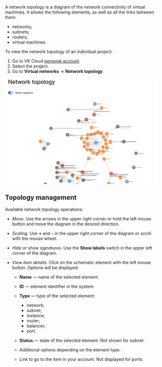 A network topology is a diagram of the network connectivity of virtual machines. It shows the following elements, as well as all the links between them:

- networks;
- subnets;
- routers;
- virtual machines.

To view the network topology of an individual project:

1. Go to VK Cloud [personal account](https://mcs.mail.ru/app/en).
1. Select the project.
1. Go to **Virtual networks** → **Network topology**.

![](./assets/view-topology.png)

## Topology management

Available network topology operations:

- *Move*. Use the arrows in the upper right corner or hold the left mouse button and move the diagram in the desired direction.
- *Scaling*. Use **+** and **-** in the upper right corner of the diagram or scroll with the mouse wheel.
- *Hide or show signatures*. Use the **Show labels** switch in the upper left corner of the diagram.
- *View item details*. Click on the schematic element with the left mouse button. Options will be displayed:

  - **Name** — name of the selected element.
  - **ID** — element identifier in the system.
  - **Type** — type of the selected element:

    - network;
    - subnet;
    - instance;
    - router;
    - balancer;
    - port.

  - **Status** — state of the selected element. Not shown for subnet. <!-- todo fill in possible statuses-->

  - Additional options depending on the element type.
  - Link to go to the item in your account. Not displayed for ports.
